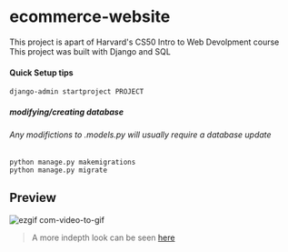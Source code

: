 # ecommerce-website

<body>
This project is apart of Harvard's CS50 Intro to Web Devolpment course
 </br>
This project was built with Django and SQL
 </body>

<h4> Quick Setup tips </h4>

```
django-admin startproject PROJECT
```

<h5> modifying/creating database </h5>
<h6> Any modifictions to .models.py will usually require a database update </h6>

```
python manage.py makemigrations
python manage.py migrate

```

## Preview
![ezgif com-video-to-gif](https://github.com/BrianBFarias/Mail-API/assets/92887307/aab131de-4c6b-4976-adb6-1fe04b238090)

> A more indepth look can be seen [here](https://www.youtube.com/watch?v=BFrrggNvu5U)
##
